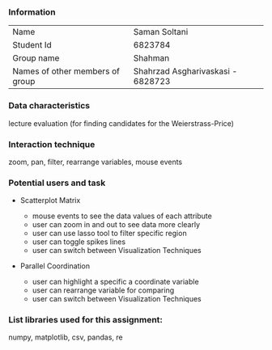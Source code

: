 ### Information
|                                |                                  |
| -------------------------------| ---------------------------------|
| Name                           | Saman Soltani                    |
| Student Id                     | 6823784                          |
| Group name                     | Shahman                          |
| Names of other members of group| Shahrzad Asgharivaskasi - 6828723|

### Data characteristics
lecture evaluation (for finding candidates for the Weierstrass-Price)

### Interaction technique
zoom, pan, filter, rearrange variables, mouse events

### Potential users and task
* Scatterplot Matrix
  * mouse events to see the data values of each attribute
  * user can zoom in and out to see data more clearly
  * user can use lasso tool to filter specific region
  * user can toggle spikes lines
  * user can switch between Visualization Techniques

* Parallel Coordination
  * user can highlight a specific a coordinate variable
  * user can rearrange variable for comparing
  * user can switch between Visualization Techniques

### List libraries used for this assignment:
numpy, matplotlib, csv, pandas, re